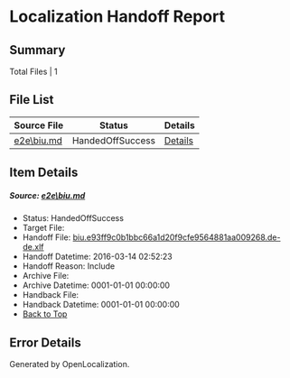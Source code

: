 # <a name='report-top'></a> Localization Handoff Report

## Summary
 Total Files | 1

## File List
 Source File | Status | Details 
 ----------- | ------ | ------- 
 [e2e\biu.md](https://github.com/OpenLocalizationTest/oltest/blob/ad4c64995394bcc1093b78d1db38e5afaccdc83c/e2e/biu.md) | HandedOffSuccess | [Details](#2e9ccb97b4c7ab7c6711510a582f4b1d25598a771)

## Item Details
##### <a name='2e9ccb97b4c7ab7c6711510a582f4b1d25598a771'></a> Source: [e2e\biu.md](https://github.com/OpenLocalizationTest/oltest/blob/ad4c64995394bcc1093b78d1db38e5afaccdc83c/e2e/biu.md)
* Status: HandedOffSuccess
* Target File: 
* Handoff File: [biu.e93ff9c0b1bbc66a1d20f9cfe9564881aa009268.de-de.xlf](https://github.com/OpenLocalizationTestOrg/olhandoff/blob/d0066e271540f96ba6af1612f992a76141a3d780/ol-handoff/OpenLocalizationTestOrg/oltest.de-de/yuwzho/ht/biu.e93ff9c0b1bbc66a1d20f9cfe9564881aa009268.de-de.xlf)
* Handoff Datetime: 2016-03-14 02:52:23
* Handoff Reason: Include
* Archive File: 
* Archive Datetime: 0001-01-01 00:00:00
* Handback File: 
* Handback Datetime: 0001-01-01 00:00:00
* [Back to Top](#report-top)


## Error Details

Generated by OpenLocalization.
